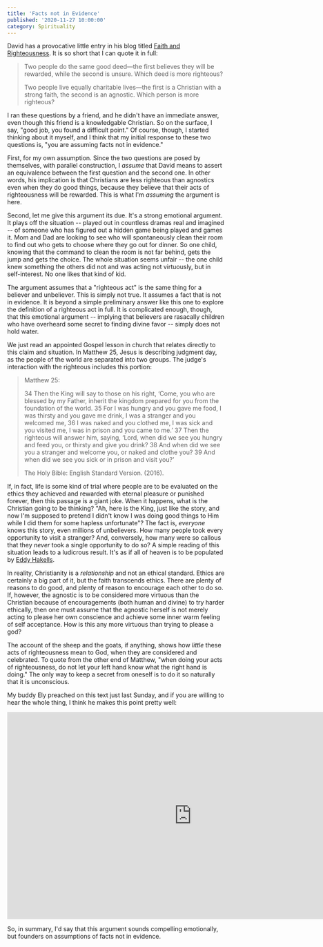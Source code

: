 ```yaml
---
title: 'Facts not in Evidence'
published: '2020-11-27 10:00:00'
category: Spirituality
---
```


David has a provocative little entry in his blog titled [Faith and Righteousness](http://goodlifeodyssey.com/faith-and-righteousness).  It is so short that I can quote it in full:

> Two people do the same good deed—the first believes they will be rewarded, while the second is unsure. Which deed is more righteous?
> 
> Two people live equally charitable lives—the first is a Christian with a strong faith, the second is an agnostic. Which person is more righteous?

I ran these questions by a friend, and he didn't have an immediate answer, even though this friend is a knowledgable Christian.  So on the surface, I say, "good job, you found a difficult point."  Of course, though, I started thinking about it myself, and I think that my initial response to these two questions is, "you are assuming facts not in evidence."

First, for my own assumption.  Since the two questions are posed by themselves, with parallel construction, I _assume_ that David means to assert an equivalence between the first question and the second one.  In other words, his implication is that Christians are less righteous than agnostics even when they do good things, because they believe that their acts of righteousness will be rewarded.  This is what I'm _assuming_ the argument is here.

Second, let me give this argument its due.  It's a strong emotional argument.  It plays off the situation -- played out in countless dramas real and imagined -- of someone who has figured out a hidden game being played and games it.  Mom and Dad are looking to see who will spontaneously clean their room to find out who gets to choose where they go out for dinner.  So one child, knowing that the command to clean the room is not far behind, gets the jump and gets the choice.  The whole situation seems unfair -- the one child knew something the others did not and was acting not virtuously, but in self-interest.  No one likes that kind of kid.

The argument assumes that a "righteous act" is the same thing for a believer and unbeliever.  This is simply not true.  It assumes a fact that is not in evidence.  It is beyond a simple preliminary answer like this one to explore the definition of a righteous act in full.  It is complicated enough, though, that this emotional argument -- implying that believers are rasacally children who have overheard some secret to finding divine favor -- simply does not hold water.

We just read an appointed Gospel lesson in church that relates directly to this claim and situation.  In Matthew 25, Jesus is describing judgment day, as the people of the world are separated into two groups.  The judge's interaction with the righteous includes this portion:

> Matthew 25:
> 
> 34 Then the King will say to those on his right, ‘Come, you who are blessed by my Father, inherit the kingdom prepared for you from the foundation of the world. 35 For I was hungry and you gave me food, I was thirsty and you gave me drink, I was a stranger and you welcomed me, 36 I was naked and you clothed me, I was sick and you visited me, I was in prison and you came to me.’ 37 Then the righteous will answer him, saying, ‘Lord, when did we see you hungry and feed you, or thirsty and give you drink? 38 And when did we see you a stranger and welcome you, or naked and clothe you? 39 And when did we see you sick or in prison and visit you?’
> 
> The Holy Bible: English Standard Version. (2016).

If, in fact, life is some kind of trial where people are to be evaluated on the ethics they achieved and rewarded with eternal pleasure or punished forever, then this passage is a giant joke.  When it happens, what is the Christian going to be thinking?  "Ah, here is the King, just like the story, and now I'm supposed to pretend I didn't know I was doing good things to Him while I did them for some hapless unfortunate"?  The fact is, _everyone_ knows this story, even millions of unbelievers.  How many people took every opportunity to visit a stranger?  And, conversely, how many were so callous that they _never_ took a single opportunity to do so?  A simple reading of this situation leads to a ludicrous result.  It's as if all of heaven is to be populated by [Eddy Hakells](https://en.wikipedia.org/wiki/Eddie_Haskell).

In reality, Christianity is a _relationship_ and not an ethical standard.  Ethics are certainly a big part of it, but the faith transcends ethics.  There are plenty of reasons to do good, and plenty of reason to encourage each other to do so.  If, however, the agnostic is to be considered more virtuous than the Christian because of encouragements (both human and divine) to try harder ethically, then one must assume that the agnostic herself is not merely acting to please her own conscience and achieve some inner warm feeling of self acceptance.  How is this any more virtuous than trying to please a god?

The account of the sheep and the goats, if anything, shows how _little_ these acts of righteousness mean to God, when they are considered and celebrated.  To quote from the other end of Matthew, "when doing your acts of righteousness, do not let your left hand know what the right hand is doing."  The only way to keep a secret from oneself is to do it so naturally that it is unconscious.

My buddy Ely preached on this text just last Sunday, and if you are willing to hear the whole thing, I think he makes this point pretty well:

<iframe width="853" height="480" src="https://www.youtube.com/embed/CzQvvFr1qo8" frameborder="0" allow="accelerometer; autoplay; clipboard-write; encrypted-media; gyroscope; picture-in-picture" allowfullscreen></iframe>

So, in summary, I'd say that this argument sounds compelling emotionally, but founders on assumptions of facts not in evidence.




